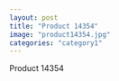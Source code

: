 ```yaml
---
layout: post
title: "Product 14354"
image: "product14354.jpg"
categories: "category1"
---
```

Product 14354
